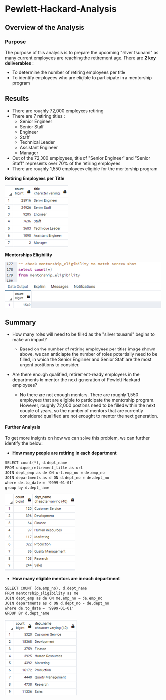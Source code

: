 # Pewlett-Hackard-Analysis
## Overview of the Analysis

### Purpose
The purpose of this analysis is to prepare the upcoming "silver tsunami" as many current employees are reaching the retirement age.
There are **2 key deliverables** :
 - To determine the number of retiring employees per title
 - To identify employees who are eligible to participate in a mentorship program

## Results

- There are roughly 72,000 employees retiring
- There are 7 retiring titles : 
  - Senior Engineer 
  - Senior Staff
  - Engineer
  - Staff
  - Technical Leader
  - Assistant Engineer
  - Manager
- Out of the 72,000 employees, title of "Senior Engineer" and "Senior Staff" represents over 70% of the retiring employees
- There are roughly 1,550 employees eligible for the mentorship program 


**Retiring Employees per Title**

![](Resources/Retiring_titles.png)

**Mentorships Eligibility**

![](Resources/mentorships.png)

## Summary
- How many roles will need to be filled as the "silver tsunami" begins to make an impact?
  - Based on the number of retiring employees per titles image shown above, we can anticiapte the number of roles potentially need to be filled, in which the Senior Enginner and Senior Staff are the most urgent postitions to consider.

- Are there enough qualified, retirement-ready employees in the departments to mentor the next generation of Pewlett Hackard employees?
  - No there are not enough mentors. There are roughly 1,550 employees that are eligible to participate the mentorship program. However, roughly 72,000 postions need to be filled within the next couple of years, so the number of mentors that are currently considered qualified are not enought to mentor the next generation.

#### Further Analysis
To get more insights on how we can solve this problem, we can further identify the below:
  - **How many people are retiring in each department**
  ```
SELECT count(*), d.dept_name
FROM unique_retirement_title as urt
JOIN dept_emp as de ON urt.emp_no = de.emp_no
JOIN departments as d ON d.dept_no = de.dept_no
where de.to_date = '9999-01-01'
group by d.dept_name
  ```

![](Resources/mentorships_byDepartment.png)

  - **How many eligible mentors are in each department**
  ```
SELECT COUNT (de.emp_no), d.dept_name
FROM mentorship_eligibility as me
JOIN dept_emp as de ON me.emp_no = de.emp_no
JOIN departments as d ON d.dept_no = de.dept_no
where de.to_date = '9999-01-01'
GROUP BY d.dept_name
  ```
![](Resources/ritiring_byDepartment.png)

